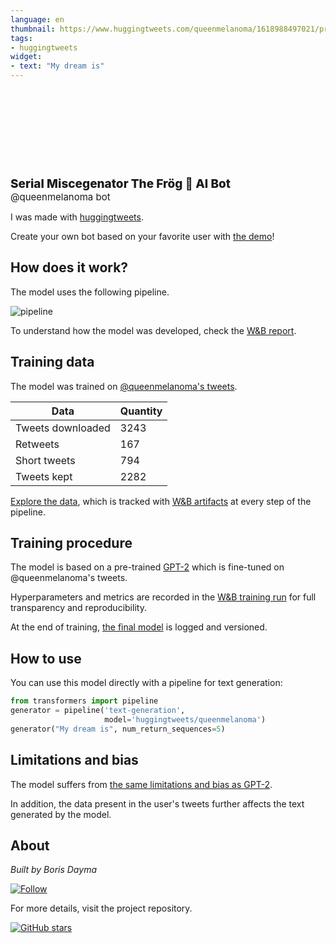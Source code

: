 ```yaml
---
language: en
thumbnail: https://www.huggingtweets.com/queenmelanoma/1618988497021/predictions.png
tags:
- huggingtweets
widget:
- text: "My dream is"
---
```


<div>
<div style="width: 132px; height:132px; border-radius: 50%; background-size: cover; background-image: url('https://pbs.twimg.com/profile_images/1378905063163191299/DtFT7Mfs_400x400.jpg')">
</div>
<div style="margin-top: 8px; font-size: 19px; font-weight: 800">Serial Miscegenator The Frög 🤖 AI Bot </div>
<div style="font-size: 15px">@queenmelanoma bot</div>
</div>

I was made with [huggingtweets](https://github.com/borisdayma/huggingtweets).

Create your own bot based on your favorite user with [the demo](https://colab.research.google.com/github/borisdayma/huggingtweets/blob/master/huggingtweets-demo.ipynb)!

## How does it work?

The model uses the following pipeline.

![pipeline](https://github.com/borisdayma/huggingtweets/blob/master/img/pipeline.png?raw=true)

To understand how the model was developed, check the [W&B report](https://wandb.ai/wandb/huggingtweets/reports/HuggingTweets-Train-a-Model-to-Generate-Tweets--VmlldzoxMTY5MjI).

## Training data

The model was trained on [@queenmelanoma's tweets](https://twitter.com/queenmelanoma).

| Data | Quantity |
| --- | --- |
| Tweets downloaded | 3243 |
| Retweets | 167 |
| Short tweets | 794 |
| Tweets kept | 2282 |

[Explore the data](https://wandb.ai/wandb/huggingtweets/runs/1v6tjap7/artifacts), which is tracked with [W&B artifacts](https://docs.wandb.com/artifacts) at every step of the pipeline.

## Training procedure

The model is based on a pre-trained [GPT-2](https://huggingface.co/gpt2) which is fine-tuned on @queenmelanoma's tweets.

Hyperparameters and metrics are recorded in the [W&B training run](https://wandb.ai/wandb/huggingtweets/runs/30qn1qr8) for full transparency and reproducibility.

At the end of training, [the final model](https://wandb.ai/wandb/huggingtweets/runs/30qn1qr8/artifacts) is logged and versioned.

## How to use

You can use this model directly with a pipeline for text generation:

```python
from transformers import pipeline
generator = pipeline('text-generation',
                     model='huggingtweets/queenmelanoma')
generator("My dream is", num_return_sequences=5)
```

## Limitations and bias

The model suffers from [the same limitations and bias as GPT-2](https://huggingface.co/gpt2#limitations-and-bias).

In addition, the data present in the user's tweets further affects the text generated by the model.

## About

*Built by Boris Dayma*

[![Follow](https://img.shields.io/twitter/follow/borisdayma?style=social)](https://twitter.com/intent/follow?screen_name=borisdayma)

For more details, visit the project repository.

[![GitHub stars](https://img.shields.io/github/stars/borisdayma/huggingtweets?style=social)](https://github.com/borisdayma/huggingtweets)

